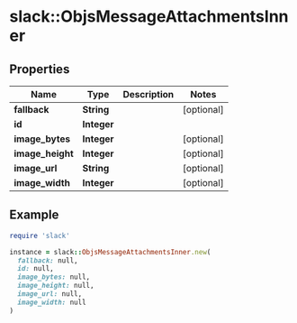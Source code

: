 # slack::ObjsMessageAttachmentsInner

## Properties

| Name | Type | Description | Notes |
| ---- | ---- | ----------- | ----- |
| **fallback** | **String** |  | [optional] |
| **id** | **Integer** |  |  |
| **image_bytes** | **Integer** |  | [optional] |
| **image_height** | **Integer** |  | [optional] |
| **image_url** | **String** |  | [optional] |
| **image_width** | **Integer** |  | [optional] |

## Example

```ruby
require 'slack'

instance = slack::ObjsMessageAttachmentsInner.new(
  fallback: null,
  id: null,
  image_bytes: null,
  image_height: null,
  image_url: null,
  image_width: null
)
```

